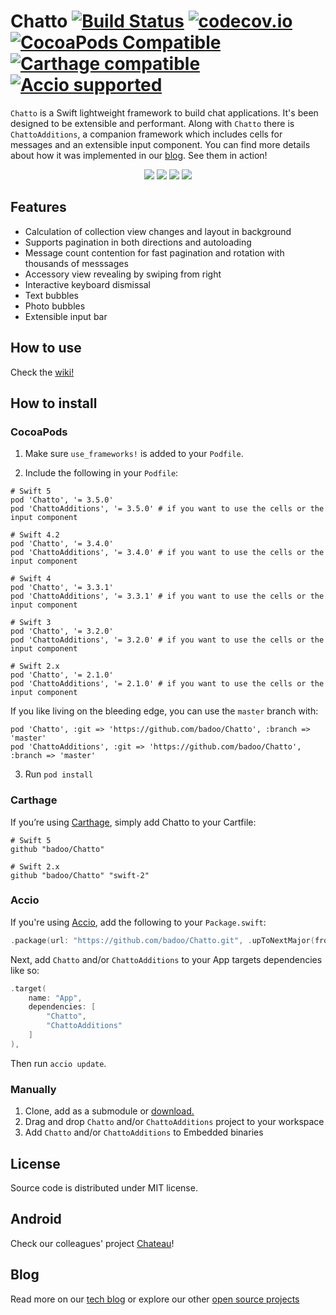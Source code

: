 # Chatto [![Build Status](https://travis-ci.org/badoo/Chatto.svg?branch=master)](https://travis-ci.org/badoo/Chatto) [![codecov.io](https://codecov.io/github/badoo/Chatto/coverage.svg?branch=master)](https://codecov.io/github/badoo/Chatto?branch=master) [![CocoaPods Compatible](https://img.shields.io/cocoapods/v/Chatto.svg)](https://img.shields.io/cocoapods/v/Chatto.svg) [![Carthage compatible](https://img.shields.io/badge/Carthage-compatible-4BC51D.svg?style=flat)](https://github.com/Carthage/Carthage) [![Accio supported](https://img.shields.io/badge/Accio-supported-0A7CF5.svg?style=flat)](https://github.com/JamitLabs/Accio)


`Chatto` is a Swift lightweight framework to build chat applications. It's been designed to be extensible and performant. Along with `Chatto` there is `ChattoAdditions`, a companion framework which includes cells for messages and an extensible input component. You can find more details about how it was implemented in our [blog](https://techblog.badoo.com/blog/2015/12/04/how-we-made-chatto/). See them in action!
<div align="center">
<img src="./readme-images/readme-pic-1.png" />
<img src="./readme-images/readme-pic-2.png" />
<img src="./readme-images/readme-pic-3.png" />
<img src="./readme-images/readme-pic-4.png" />
</div>

## Features
- Calculation of collection view changes and layout in background
- Supports pagination in both directions and autoloading
- Message count contention for fast pagination and rotation with thousands of messsages
- Accessory view revealing by swiping from right
- Interactive keyboard dismissal
- Text bubbles
- Photo bubbles
- Extensible input bar

## How to use

Check the [wiki!](https://github.com/badoo/Chatto/wiki)

## How to install
### CocoaPods

1. Make sure `use_frameworks!` is added to your `Podfile`.

2. Include the following in your `Podfile`:
  ```
  # Swift 5
  pod 'Chatto', '= 3.5.0'
  pod 'ChattoAdditions', '= 3.5.0' # if you want to use the cells or the input component
  ```
  ```
  # Swift 4.2
  pod 'Chatto', '= 3.4.0'
  pod 'ChattoAdditions', '= 3.4.0' # if you want to use the cells or the input component
  ```
  ```
  # Swift 4
  pod 'Chatto', '= 3.3.1'
  pod 'ChattoAdditions', '= 3.3.1' # if you want to use the cells or the input component
  ```
  ```
  # Swift 3
  pod 'Chatto', '= 3.2.0'
  pod 'ChattoAdditions', '= 3.2.0' # if you want to use the cells or the input component
  ```
  ```
  # Swift 2.x
  pod 'Chatto', '= 2.1.0'
  pod 'ChattoAdditions', '= 2.1.0' # if you want to use the cells or the input component
  ```
If you like living on the bleeding edge, you can use the `master` branch with:
  ```
  pod 'Chatto', :git => 'https://github.com/badoo/Chatto', :branch => 'master'
  pod 'ChattoAdditions', :git => 'https://github.com/badoo/Chatto', :branch => 'master'
  ```
3. Run `pod install`

### Carthage

If you’re using [Carthage](https://github.com/Carthage/Carthage#if-youre-building-for-ios-tvos-or-watchos), simply add Chatto to your Cartfile:
```
# Swift 5
github "badoo/Chatto"
```
```
# Swift 2.x
github "badoo/Chatto" "swift-2"
```

### Accio

If you're using [Accio](https://github.com/JamitLabs/Accio), add the following to your `Package.swift`:

```swift
.package(url: "https://github.com/badoo/Chatto.git", .upToNextMajor(from: "3.3.1")),
```

Next, add `Chatto` and/or `ChattoAdditions` to your App targets dependencies like so:

```swift
.target(
    name: "App",
    dependencies: [
        "Chatto",
        "ChattoAdditions"
    ]
),
```

Then run `accio update`.

### Manually

1. Clone, add as a submodule or [download.](https://github.com/badoo/Chatto/archive/master.zip)
2. Drag and drop `Chatto` and/or `ChattoAdditions` project to your workspace
3. Add `Chatto` and/or `ChattoAdditions` to Embedded binaries

## License
Source code is distributed under MIT license.

## Android
Check our colleagues' project [Chateau]( https://github.com/badoo/Chateau)!

## Blog
Read more on our [tech blog](http://techblog.badoo.com/) or explore our other [open source projects](https://github.com/badoo)
